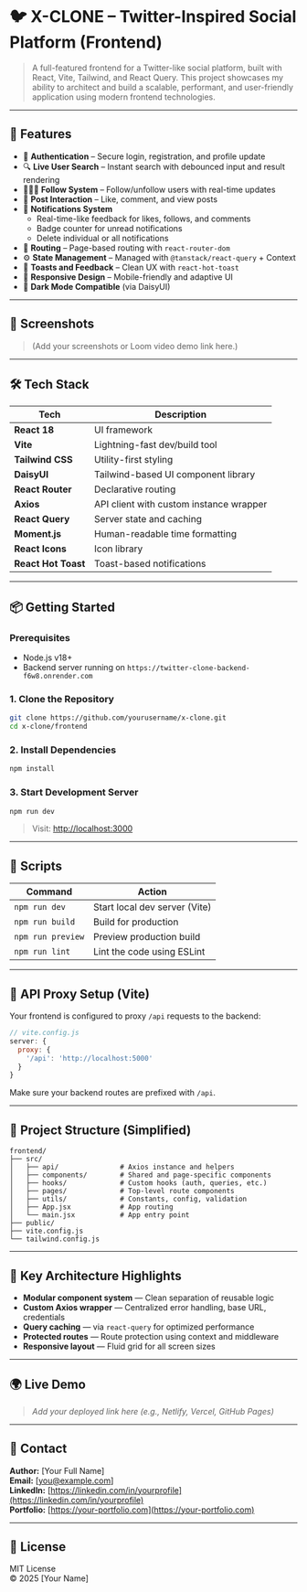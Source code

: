 # 🐦 X-CLONE – Twitter-Inspired Social Platform (Frontend)

> A full-featured frontend for a Twitter-like social platform, built with React, Vite, Tailwind, and React Query. This project showcases my ability to architect and build a scalable, performant, and user-friendly application using modern frontend technologies.

---

## 🚀 Features

- 🔐 **Authentication** – Secure login, registration, and profile update
- 🔍 **Live User Search** – Instant search with debounced input and result rendering
- 🧑‍🤝‍🧑 **Follow System** – Follow/unfollow users with real-time updates
- 📝 **Post Interaction** – Like, comment, and view posts
- 🔔 **Notifications System**
  - Real-time-like feedback for likes, follows, and comments
  - Badge counter for unread notifications
  - Delete individual or all notifications
- 🧭 **Routing** – Page-based routing with `react-router-dom`
- ⚙️ **State Management** – Managed with `@tanstack/react-query` + Context
- 💬 **Toasts and Feedback** – Clean UX with `react-hot-toast`
- 📱 **Responsive Design** – Mobile-friendly and adaptive UI
- 🌙 **Dark Mode Compatible** (via DaisyUI)

---

## 📸 Screenshots

> (Add your screenshots or Loom video demo link here.)

---

## 🛠️ Tech Stack

| Tech                | Description                             |
| ------------------- | --------------------------------------- |
| **React 18**        | UI framework                            |
| **Vite**            | Lightning-fast dev/build tool           |
| **Tailwind CSS**    | Utility-first styling                   |
| **DaisyUI**         | Tailwind-based UI component library     |
| **React Router**    | Declarative routing                     |
| **Axios**           | API client with custom instance wrapper |
| **React Query**     | Server state and caching                |
| **Moment.js**       | Human-readable time formatting          |
| **React Icons**     | Icon library                            |
| **React Hot Toast** | Toast-based notifications               |

---

## 📦 Getting Started

### Prerequisites

- Node.js v18+
- Backend server running on `https://twitter-clone-backend-f6w8.onrender.com`

### 1. Clone the Repository

```bash
git clone https://github.com/yourusername/x-clone.git
cd x-clone/frontend
```

### 2. Install Dependencies

```bash
npm install
```

### 3. Start Development Server

```bash
npm run dev
```

> Visit: [http://localhost:3000](http://localhost:3000)

---

## 🧪 Scripts

| Command           | Action                        |
| ----------------- | ----------------------------- |
| `npm run dev`     | Start local dev server (Vite) |
| `npm run build`   | Build for production          |
| `npm run preview` | Preview production build      |
| `npm run lint`    | Lint the code using ESLint    |

---

## 🔀 API Proxy Setup (Vite)

Your frontend is configured to proxy `/api` requests to the backend:

```js
// vite.config.js
server: {
  proxy: {
    '/api': 'http://localhost:5000'
  }
}
```

Make sure your backend routes are prefixed with `/api`.

---

## 🌿 Project Structure (Simplified)

```
frontend/
├── src/
│   ├── api/               # Axios instance and helpers
│   ├── components/        # Shared and page-specific components
│   ├── hooks/             # Custom hooks (auth, queries, etc.)
│   ├── pages/             # Top-level route components
│   ├── utils/             # Constants, config, validation
│   ├── App.jsx            # App routing
│   └── main.jsx           # App entry point
├── public/
├── vite.config.js
└── tailwind.config.js
```

---

## 🧠 Key Architecture Highlights

- **Modular component system** — Clean separation of reusable logic
- **Custom Axios wrapper** — Centralized error handling, base URL, credentials
- **Query caching** — via `react-query` for optimized performance
- **Protected routes** — Route protection using context and middleware
- **Responsive layout** — Fluid grid for all screen sizes

---

## 🌍 Live Demo

> _Add your deployed link here (e.g., Netlify, Vercel, GitHub Pages)_

---

## 📇 Contact

**Author:** [Your Full Name]  
**Email:** [you@example.com]  
**LinkedIn:** [https://linkedin.com/in/yourprofile](https://linkedin.com/in/yourprofile)  
**Portfolio:** [https://your-portfolio.com](https://your-portfolio.com)

---

## 📃 License

MIT License  
© 2025 [Your Name]
